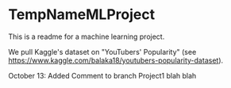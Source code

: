 # TempNameMLProject

This is a readme for a machine learning project.

We pull Kaggle's dataset on "YouTubers' Popularity" (see https://www.kaggle.com/balaka18/youtubers-popularity-dataset). 

October 13: Added Comment to branch Project1 blah blah
